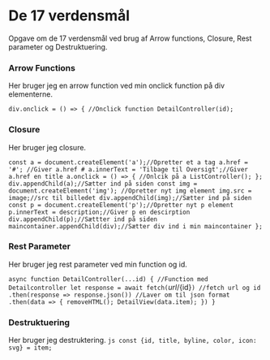 # De 17 verdensmål 
Opgave om de 17 verdensmål ved brug af Arrow functions, Closure, Rest parameter og Destruktuering.

### Arrow Functions
Her bruger jeg en arrow function ved min onclick function på div elementerne. 

`div.onclick = () => { //Onclick function
        DetailController(id);`

### Closure 
Her bruger jeg closure.

`const a = document.createElement('a');//Opretter et a tag
    a.href = '#'; //Giver a.href #
    a.innerText = 'Tilbage til Oversigt';//Giver a.href en title
    a.onclick = () => { //Onlcik på a
        ListController();
    };
    div.appendChild(a);//Sætter ind på siden
    const img = document.createElement('img'); //Opretter nyt img element
    img.src = image;//src til billedet
    div.appendChild(img);//Sætter ind på siden
    const p = document.createElement('p');//Opretter nyt p element
    p.innerText = description;//Giver p en descirption 
    div.appendChild(p);//Sættter ind på siden
    maincontainer.appendChild(div);//Sætter div ind i min maincontainer
};`

### Rest Parameter
Her bruger jeg rest parameter ved min function og id.

`async function DetailController(...id) { //Function med Detailcontroller
    let response = await fetch(`${url}/${id}`) //fetch url og id
    .then(response => response.json()) //Laver om til json format
    .then(data => {
        removeHTML();
        DetailView(data.item);
    })
}`

### Destruktuering 
Her bruger jeg destruktering.
```js const {id, title, byline, color, icon: svg} = item;```
